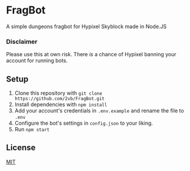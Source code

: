 # FragBot

A simple dungeons fragbot for Hypixel Skyblock made in Node.JS

### Disclaimer
Please use this at own risk. There *is* a chance of Hypixel banning your account for running bots.

## Setup

1. Clone this repository with `git clone https://github.com/2vb/FragBot.git`
2. Install dependencies with `npm install`
3. Add your account's credentials in `.env.example` and rename the file to `.env`
4. Configure the bot's settings in `config.json` to your liking.
5. Run `npm start`

## License
[MIT](https://choosealicense.com/licenses/mit/)

